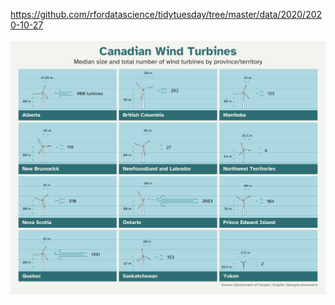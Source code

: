 https://github.com/rfordatascience/tidytuesday/tree/master/data/2020/2020-10-27

![](plots/wind-turbine.png)

